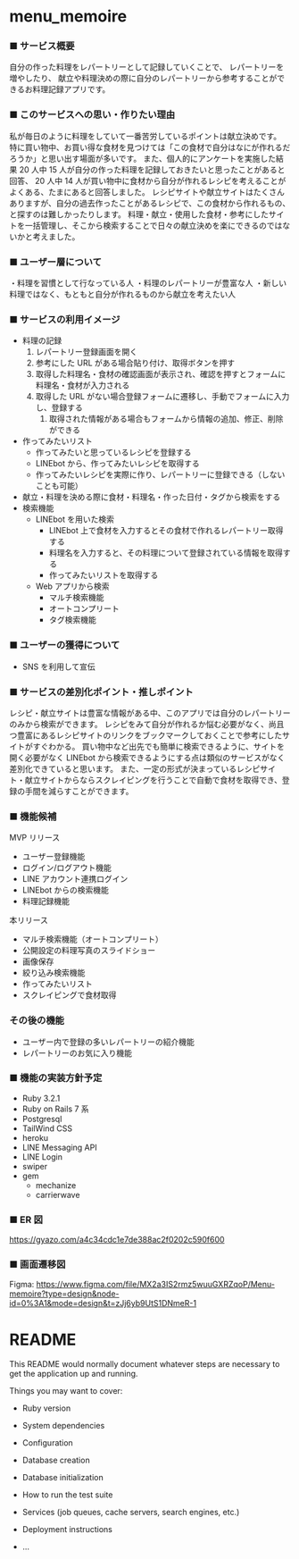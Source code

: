 # menu_memoire

### ■ サービス概要

自分の作った料理をレパートリーとして記録していくことで、
レパートリーを増やしたり、
献立や料理決めの際に自分のレパートリーから参考することができるお料理記録アプリです。

### ■ このサービスへの思い・作りたい理由

私が毎日のように料理をしていて一番苦労しているポイントは献立決めです。
特に買い物中、お買い得な食材を見つけては「この食材で自分はなにが作れるだろうか」と思い出す場面が多いです。
また、個人的にアンケートを実施した結果 20 人中 15 人が自分の作った料理を記録しておきたいと思ったことがあると回答、
20 人中 14 人が買い物中に食材から自分が作れるレシピを考えることがよくある、たまにあると回答しました。
レシピサイトや献立サイトはたくさんありますが、自分の過去作ったことがあるレシピで、この食材から作れるもの、と探すのは難しかったりします。
料理・献立・使用した食材・参考にしたサイトを一括管理し、そこから検索することで日々の献立決めを楽にできるのではないかと考えました。

### ■ ユーザー層について

・料理を習慣として行なっている人
・料理のレパートリーが豊富な人
・新しい料理ではなく、もともと自分が作れるものから献立を考えたい人

### ■ サービスの利用イメージ

- 料理の記録
  1. レパートリー登録画面を開く
  2. 参考にした URL がある場合貼り付け、取得ボタンを押す
  3. 取得した料理名・食材の確認画面が表示され、確認を押すとフォームに料理名・食材が入力される
  4. 取得した URL がない場合登録フォームに遷移し、手動でフォームに入力し、登録する
     1. 取得された情報がある場合もフォームから情報の追加、修正、削除ができる
- 作ってみたいリスト
  - 作ってみたいと思っているレシピを登録する
  - LINEbot から、作ってみたいレシピを取得する
  - 作ってみたいレシピを実際に作り、レパートリーに登録できる（しないことも可能）
- 献立・料理を決める際に食材・料理名・作った日付・タグから検索をする
- 検索機能
  - LINEbot を用いた検索
    - LINEbot 上で食材を入力するとその食材で作れるレパートリー取得する
    - 料理名を入力すると、その料理について登録されている情報を取得する
    - 作ってみたいリストを取得する
  - Web アプリから検索
    - マルチ検索機能
    - オートコンプリート
    - タグ検索機能

### ■ ユーザーの獲得について

- SNS を利用して宣伝

### ■ サービスの差別化ポイント・推しポイント

レシピ・献立サイトは豊富な情報がある中、このアプリでは自分のレパートリーのみから検索ができます。
レシピをみて自分が作れるか悩む必要がなく、尚且つ豊富にあるレシピサイトのリンクをブックマークしておくことで参考にしたサイトがすぐわかる。
買い物中など出先でも簡単に検索できるように、サイトを開く必要がなく LINEbot から検索できるようにする点は類似のサービスがなく差別化できていると思います。
また、一定の形式が決まっているレシピサイト・献立サイトからならスクレイピングを行うことで自動で食材を取得でき、登録の手間を減らすことができます。

### ■ 機能候補

MVP リリース

- ユーザー登録機能
- ログイン/ログアウト機能
- LINE アカウント連携ログイン
- LINEbot からの検索機能
- 料理記録機能

本リリース

- マルチ検索機能（オートコンプリート）
- 公開設定の料理写真のスライドショー
- 画像保存
- 絞り込み検索機能
- 作ってみたいリスト
- スクレイピングで食材取得

### その後の機能

- ユーザー内で登録の多いレパートリーの紹介機能
- レパートリーのお気に入り機能

### ■ 機能の実装方針予定

- Ruby 3.2.1
- Ruby on Rails 7 系
- Postgresql
- TailWind CSS
- heroku
- LINE Messaging API
- LINE Login
- swiper
- gem
  - mechanize
  - carrierwave

### ■ ER 図

https://gyazo.com/a4c34cdc1e7de388ac2f0202c590f600

### ■ 画面遷移図

Figma: https://www.figma.com/file/MX2a3IS2rmz5wuuGXRZqoP/Menu-memoire?type=design&node-id=0%3A1&mode=design&t=zJj6yb9UtS1DNmeR-1

# README

This README would normally document whatever steps are necessary to get the
application up and running.

Things you may want to cover:

- Ruby version

- System dependencies

- Configuration

- Database creation

- Database initialization

- How to run the test suite

- Services (job queues, cache servers, search engines, etc.)

- Deployment instructions

- ...
